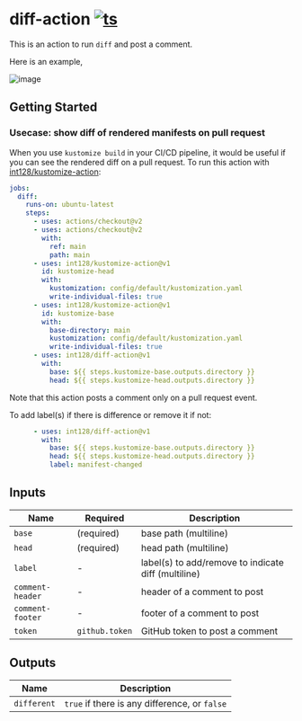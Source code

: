 # diff-action [![ts](https://github.com/int128/diff-action/actions/workflows/ts.yaml/badge.svg)](https://github.com/int128/diff-action/actions/workflows/ts.yaml)

This is an action to run `diff` and post a comment.

Here is an example,

![image](https://user-images.githubusercontent.com/321266/130011226-7487cbd9-4a1f-4a04-ae6c-7cb9456324ab.png)


## Getting Started

### Usecase: show diff of rendered manifests on pull request

When you use `kustomize build` in your CI/CD pipeline, it would be useful if you can see the rendered diff on a pull request.
To run this action with [int128/kustomize-action](https://github.com/int128/kustomize-action):

```yaml
jobs:
  diff:
    runs-on: ubuntu-latest
    steps:
      - uses: actions/checkout@v2
      - uses: actions/checkout@v2
        with:
          ref: main
          path: main
      - uses: int128/kustomize-action@v1
        id: kustomize-head
        with:
          kustomization: config/default/kustomization.yaml
          write-individual-files: true
      - uses: int128/kustomize-action@v1
        id: kustomize-base
        with:
          base-directory: main
          kustomization: config/default/kustomization.yaml
          write-individual-files: true
      - uses: int128/diff-action@v1
        with:
          base: ${{ steps.kustomize-base.outputs.directory }}
          head: ${{ steps.kustomize-head.outputs.directory }}
```

Note that this action posts a comment only on a pull request event.

To add label(s) if there is difference or remove it if not:

```yaml
      - uses: int128/diff-action@v1
        with:
          base: ${{ steps.kustomize-base.outputs.directory }}
          head: ${{ steps.kustomize-head.outputs.directory }}
          label: manifest-changed
```


## Inputs

| Name | Required | Description
|------|----------|-------------
| `base` | (required) | base path (multiline)
| `head` | (required) | head path (multiline)
| `label` | - | label(s) to add/remove to indicate diff (multiline)
| `comment-header` | - | header of a comment to post
| `comment-footer` | - | footer of a comment to post
| `token` | `github.token` | GitHub token to post a comment


## Outputs

| Name | Description
|------|------------
| `different` | `true` if there is any difference, or `false`
